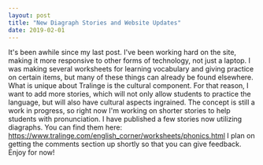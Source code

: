 ```yaml
---
layout: post
title: "New Diagraph Stories and Website Updates"
date: 2019-02-01
---
```

It's been awhile since my last post. I've been working hard on the site, making it more 
responsive to other forms of technology, not just a laptop. I was making several worksheets
for learning vocabulary and giving practice on certain items, but many of these things can
already be found elsewhere. What is unique about Tralinge is the cultural component. For
that reason, I want to add more stories, which will not only allow students to practice 
the language, but will also have cultural aspects ingrained. The concept is still a work in 
progress, so right now I'm working on shorter stories to help students with pronunciation.
I have published a few stories now utilizing diagraphs. You can find them here: https://www.tralinge.com/english_corner/worksheets/phonics.html I plan on getting the comments 
section up shortly so that you can give feedback. Enjoy for now!
